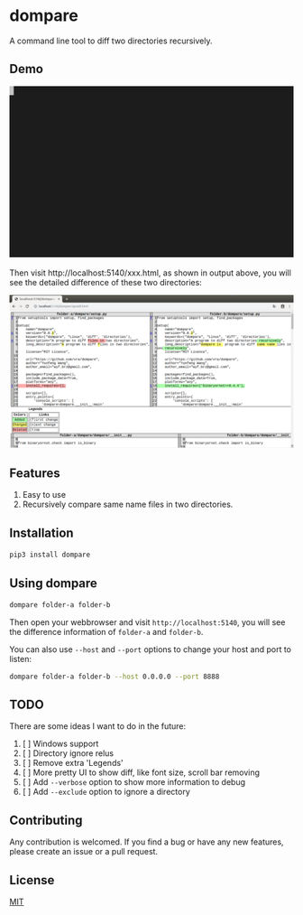 # dompare
A command line tool to diff two directories recursively.

## Demo
![Demo](images/dompare-demo.svg)

Then  visit http://localhost:5140/xxx.html, as shown in output above, you will see the detailed difference of these two directories:

![Diff Results](images/dompare-screenshot.png)


## Features
 1. Easy to use
 2. Recursively compare same name files in two directories.

## Installation
```bash
pip3 install dompare
```

## Using dompare
```bash
dompare folder-a folder-b
```
Then open your webbrowser and visit `http://localhost:5140`, you will see the difference information of `folder-a` and `folder-b`.

You can also use `--host` and `--port` options to change your host and port to listen:
```bash
dompare folder-a folder-b --host 0.0.0.0 --port 8888
```

## TODO
There are some ideas I want to do in the future:
1. [ ] Windows support
2. [ ] Directory ignore relus 
3. [ ] Remove extra 'Legends'
4. [ ] More pretty UI to show diff, like font size, scroll bar removing
5. [ ] Add `--verbose` option to show more information to debug
6. [ ] Add `--exclude` option to ignore a directory
## Contributing
Any contribution is welcomed. If you find a bug or have any new features, please create an issue or a pull request. 

## License
[MIT](LICENSE)
